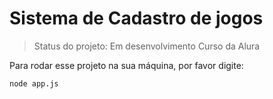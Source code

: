 <h1>Sistema de Cadastro de jogos</h1>

> Status do projeto: Em desenvolvimento
> Curso da Alura

Para rodar esse projeto na sua máquina, por favor digite:
```
node app.js
```

